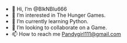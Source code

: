 - 👋 Hi, I’m @BlkNBlu666
- 👀 I’m interested in The Hunger Games.
- 🌱 I’m currently learning Python.
- 💞️ I’m looking to collaborate on a Game.
- 📫 How to reach me Pandygirl111@gmail.com
